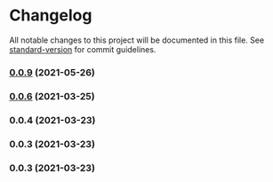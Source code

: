 # Changelog

All notable changes to this project will be documented in this file. See [standard-version](https://github.com/conventional-changelog/standard-version) for commit guidelines.

### [0.0.9](https://github.com/fe-admin/fe-admin-component/compare/v0.0.6...v0.0.9) (2021-05-26)

### [0.0.6](https://github.com/fe-admin/fe-admin-component/compare/v0.0.4...v0.0.6) (2021-03-25)

### 0.0.4 (2021-03-23)

### 0.0.3 (2021-03-23)

### 0.0.3 (2021-03-23)
